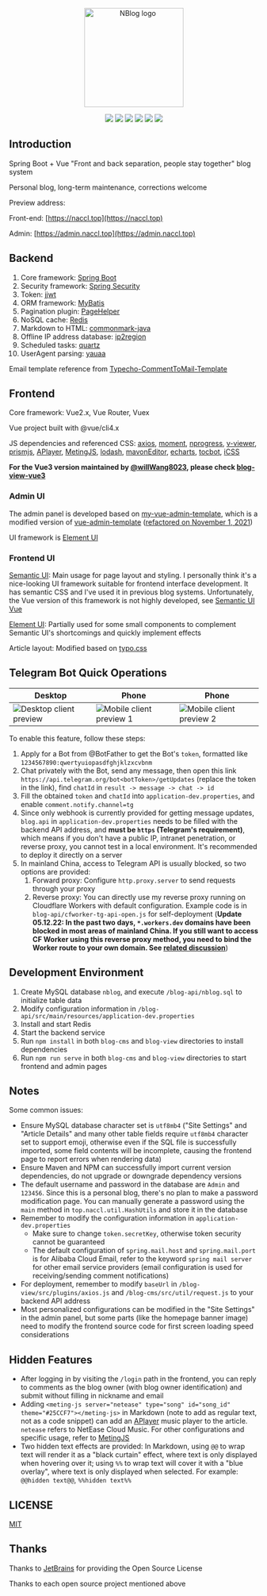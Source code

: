 <p align="center">
	<a href="https://naccl.top/" target="_blank">
		<img src="./pic/NBlog.png" alt="NBlog logo" style="width: 200px; height: 200px">
	</a>
</p>
<p align="center">
	<img src="https://img.shields.io/badge/JDK-1.8+-orange">
	<img src="https://img.shields.io/badge/SpringBoot-2.2.7.RELEASE-brightgreen">
	<img src="https://img.shields.io/badge/MyBatis-3.5.5-red">
	<img src="https://img.shields.io/badge/Vue-2.6.11-brightgreen">
	<img src="https://img.shields.io/badge/license-MIT-blue">
	<img src="https://hits.seeyoufarm.com/api/count/incr/badge.svg?url=https%3A%2F%2Fgithub.com%2FNaccl%2FNBlog&count_bg=%2344CC11&title_bg=%23555555&icon=notist.svg&icon_color=%231296DB&title=hits&edge_flat=false">
</p>




## Introduction

Spring Boot + Vue "Front and back separation, people stay together" blog system

Personal blog, long-term maintenance, corrections welcome

Preview address:

Front-end: [https://naccl.top](https://naccl.top)

Admin: [https://admin.naccl.top](https://admin.naccl.top)



## Backend

1. Core framework: [Spring Boot](https://github.com/spring-projects/spring-boot)
2. Security framework: [Spring Security](https://github.com/spring-projects/spring-security)
3. Token: [jjwt](https://github.com/jwtk/jjwt)
4. ORM framework: [MyBatis](https://github.com/mybatis/spring-boot-starter)
5. Pagination plugin: [PageHelper](https://github.com/pagehelper/Mybatis-PageHelper)
6. NoSQL cache: [Redis](https://github.com/redis/redis)
7. Markdown to HTML: [commonmark-java](https://github.com/commonmark/commonmark-java)
8. Offline IP address database: [ip2region](https://github.com/lionsoul2014/ip2region)
9. Scheduled tasks: [quartz](https://github.com/quartz-scheduler/quartz)
10. UserAgent parsing: [yauaa](https://github.com/nielsbasjes/yauaa)



Email template reference from [Typecho-CommentToMail-Template](https://github.com/MisakaTAT/Typecho-CommentToMail-Template)



## Frontend

Core framework: Vue2.x, Vue Router, Vuex

Vue project built with @vue/cli4.x

JS dependencies and referenced CSS: [axios](https://github.com/axios/axios), [moment](https://github.com/moment/moment), [nprogress](https://github.com/rstacruz/nprogress), [v-viewer](https://github.com/fengyuanchen/viewerjs), [prismjs](https://github.com/PrismJS/prism), [APlayer](https://github.com/DIYgod/APlayer), [MetingJS](https://github.com/metowolf/MetingJS), [lodash](https://github.com/lodash/lodash), [mavonEditor](https://github.com/hinesboy/mavonEditor), [echarts](https://github.com/apache/echarts), [tocbot](https://github.com/tscanlin/tocbot), [iCSS](https://github.com/chokcoco/iCSS)

**For the Vue3 version maintained by [@willWang8023](https://github.com/willWang8023), please check [blog-view-vue3](https://github.com/willWang8023/blog-view-vue3)**



### Admin UI

The admin panel is developed based on [my-vue-admin-template](https://github.com/Naccl/my-vue-admin-template), which is a modified version of [vue-admin-template](https://github.com/PanJiaChen/vue-admin-template) ([refactored on November 1, 2021](https://github.com/Naccl/NBlog/commit/b33641fe34b2bed34e8237bacf67146cd64be4cf))

UI framework is [Element UI](https://github.com/ElemeFE/element)



### Frontend UI

[Semantic UI](https://semantic-ui.com/): Main usage for page layout and styling. I personally think it's a nice-looking UI framework suitable for frontend interface development. It has semantic CSS and I've used it in previous blog systems. Unfortunately, the Vue version of this framework is not highly developed, see [Semantic UI Vue](https://semantic-ui-vue.github.io/#/)

[Element UI](https://github.com/ElemeFE/element): Partially used for some small components to complement Semantic UI's shortcomings and quickly implement effects

Article layout: Modified based on [typo.css](https://github.com/sofish/typo.css)



## Telegram Bot Quick Operations

| Desktop                                                   | Phone                                                     | Phone                                                     |
| --------------------------------------------------------- | --------------------------------------------------------- | --------------------------------------------------------- |
| ![Desktop client preview](./pic/TelegramBot.png "Desktop client preview") | ![Mobile client preview 1](./pic/TgBotPhone1.png "Mobile client preview 1") | ![Mobile client preview 2](./pic/TgBotPhone2.png "Mobile client preview 2") |

To enable this feature, follow these steps:

1. Apply for a Bot from @BotFather to get the Bot's `token`, formatted like `1234567890:qwertyuiopasdfghjklzxcvbnm`
2. Chat privately with the Bot, send any message, then open this link `https://api.telegram.org/bot<botToken>/getUpdates` (replace the token in the link), find `chatId` in `result -> message -> chat -> id`
3. Fill the obtained `token` and `chatId` into `application-dev.properties`, and enable `comment.notify.channel=tg`
4. Since only webhook is currently provided for getting message updates, `blog.api` in `application-dev.properties` needs to be filled with the backend API address, and **must be `https` (Telegram's requirement)**, which means if you don't have a public IP, intranet penetration, or reverse proxy, you cannot test in a local environment. It's recommended to deploy it directly on a server
5. In mainland China, access to Telegram API is usually blocked, so two options are provided:
   1. Forward proxy: Configure `http.proxy.server` to send requests through your proxy
   2. Reverse proxy: You can directly use my reverse proxy running on Cloudflare Workers with default configuration. Example code is in `blog-api/cfworker-tg-api-open.js` for self-deployment (**Update 05.12.22: In the past two days, `*.workers.dev` domains have been blocked in most areas of mainland China. If you still want to access CF Worker using this reverse proxy method, you need to bind the Worker route to your own domain. See [related discussion](https://github.com/XIU2/CloudflareSpeedTest/issues/205)**)



## Development Environment

1. Create MySQL database `nblog`, and execute `/blog-api/nblog.sql` to initialize table data
2. Modify configuration information in `/blog-api/src/main/resources/application-dev.properties`
3. Install and start Redis
4. Start the backend service
5. Run `npm install` in both `blog-cms` and `blog-view` directories to install dependencies
6. Run `npm run serve` in both `blog-cms` and `blog-view` directories to start frontend and admin pages



## Notes

Some common issues:

- Ensure MySQL database character set is `utf8mb4` ("Site Settings" and "Article Details" and many other table fields require `utf8mb4` character set to support emoji, otherwise even if the SQL file is successfully imported, some field contents will be incomplete, causing the frontend page to report errors when rendering data)
- Ensure Maven and NPM can successfully import current version dependencies, do not upgrade or downgrade dependency versions
- The default username and password in the database are `Admin` and `123456`. Since this is a personal blog, there's no plan to make a password modification page. You can manually generate a password using the `main` method in `top.naccl.util.HashUtils` and store it in the database
- Remember to modify the configuration information in `application-dev.properties`
  - Make sure to change `token.secretKey`, otherwise token security cannot be guaranteed
  - The default configuration of `spring.mail.host` and `spring.mail.port` is for Alibaba Cloud Email, refer to the keyword `spring mail server` for other email service providers (email configuration is used for receiving/sending comment notifications)
- For deployment, remember to modify `baseUrl` in `/blog-view/src/plugins/axios.js` and `/blog-cms/src/util/request.js` to your backend API address
- Most personalized configurations can be modified in the "Site Settings" in the admin panel, but some parts (like the homepage banner image) need to modify the frontend source code for first screen loading speed considerations



## Hidden Features

- After logging in by visiting the `/login` path in the frontend, you can reply to comments as the blog owner (with blog owner identification) and submit without filling in nickname and email
- Adding `<meting-js server="netease" type="song" id="song_id" theme="#25CCF7"></meting-js>` in Markdown (note to add as regular text, not as a code snippet) can add an [APlayer](https://github.com/DIYgod/APlayer) music player to the article. `netease` refers to NetEase Cloud Music. For other configurations and specific usage, refer to [MetingJS](https://github.com/metowolf/MetingJS)
- Two hidden text effects are provided: In Markdown, using `@@` to wrap text will render it as a "black curtain" effect, where text is only displayed when hovering over it; using `%%` to wrap text will cover it with a "blue overlay", where text is only displayed when selected. For example: `@@hidden text@@`, `%%hidden text%%`



## LICENSE

[MIT](https://github.com/Naccl/NBlog/blob/master/LICENSE)



## Thanks

Thanks to [JetBrains](https://www.jetbrains.com/?from=NBlog) for providing the Open Source License

Thanks to each open source project mentioned above